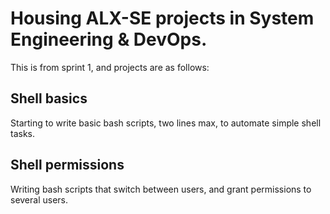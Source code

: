 # Housing ALX-SE projects in System Engineering & DevOps. 
This is from sprint 1, and projects are as follows:
## Shell basics
Starting to write basic bash scripts, two lines max, to automate simple shell tasks.
## Shell permissions
Writing bash scripts that switch between users, and grant permissions to several users.


